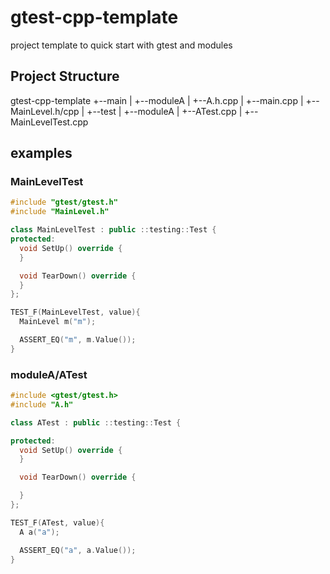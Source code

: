 # gtest-cpp-template

project template to quick start with gtest and modules

## Project Structure

gtest-cpp-template
+--main
|  +--moduleA
|     +--A.h.cpp
|  +--main.cpp
|  +--MainLevel.h/cpp
|
+--test
|  +--moduleA
|     +--ATest.cpp
|  +--MainLevelTest.cpp

## examples

### MainLevelTest

```cpp
#include "gtest/gtest.h"
#include "MainLevel.h"

class MainLevelTest : public ::testing::Test {
protected:
  void SetUp() override {
  }

  void TearDown() override {
  }
};

TEST_F(MainLevelTest, value){
  MainLevel m("m");

  ASSERT_EQ("m", m.Value());
}
```

### moduleA/ATest

```cpp
#include <gtest/gtest.h>
#include "A.h"

class ATest : public ::testing::Test {

protected:
  void SetUp() override {
  }

  void TearDown() override {

  }
};

TEST_F(ATest, value){
  A a("a");

  ASSERT_EQ("a", a.Value());
}
```